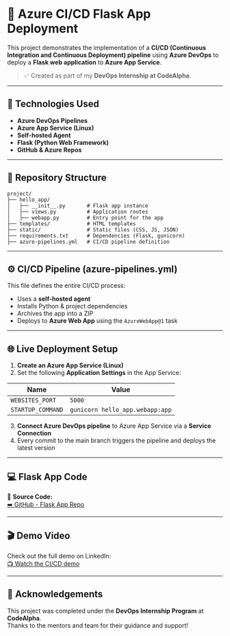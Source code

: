 # 🚀 Azure CI/CD Flask App Deployment

This project demonstrates the implementation of a **CI/CD (Continuous Integration and Continuous Deployment) pipeline** using **Azure DevOps** to deploy a **Flask web application** to **Azure App Service**.

> ✅ Created as part of my **DevOps Internship at CodeAlpha**.

---

## 🔧 Technologies Used

- **Azure DevOps Pipelines**
- **Azure App Service (Linux)**
- **Self-hosted Agent**
- **Flask (Python Web Framework)**
- **GitHub & Azure Repos**

---

## 📁 Repository Structure

```
project/
├── hello_app/
│   ├── __init__.py       # Flask app instance
│   ├── views.py          # Application routes
│   ├── webapp.py         # Entry point for the app
├── templates/            # HTML templates
├── static/               # Static files (CSS, JS, JSON)
├── requirements.txt      # Dependencies (Flask, gunicorn)
├── azure-pipelines.yml   # CI/CD pipeline definition
```

---

## ⚙️ CI/CD Pipeline (azure-pipelines.yml)

This file defines the entire CI/CD process:

- Uses a **self-hosted agent**
- Installs Python & project dependencies
- Archives the app into a ZIP
- Deploys to **Azure Web App** using the `AzureWebApp@1` task

---

## 🌐 Live Deployment Setup

1. **Create an Azure App Service (Linux)**  
2. Set the following **Application Settings** in the App Service:

| Name              | Value                                 |
|-------------------|----------------------------------------|
| `WEBSITES_PORT`   | `5000`                                 |
| `STARTUP_COMMAND` | `gunicorn hello_app.webapp:app`        |

3. **Connect Azure DevOps pipeline** to Azure App Service via a **Service Connection**
4. Every commit to the main branch triggers the pipeline and deploys the latest version

---

## 💻 Flask App Code

🔗 **Source Code:**  
[➡️ GitHub - Flask App Repo](https://github.com/ansh-gadhia/SimpleFlaskWebApp)

---

## 🎬 Demo Video

Check out the full demo on LinkedIn:  
[📺 Watch the CI/CD demo](https://www.linkedin.com/in/ansh-gadhia)

---

## 🤝 Acknowledgements

This project was completed under the **DevOps Internship Program** at **CodeAlpha**.  
Thanks to the mentors and team for their guidance and support!
